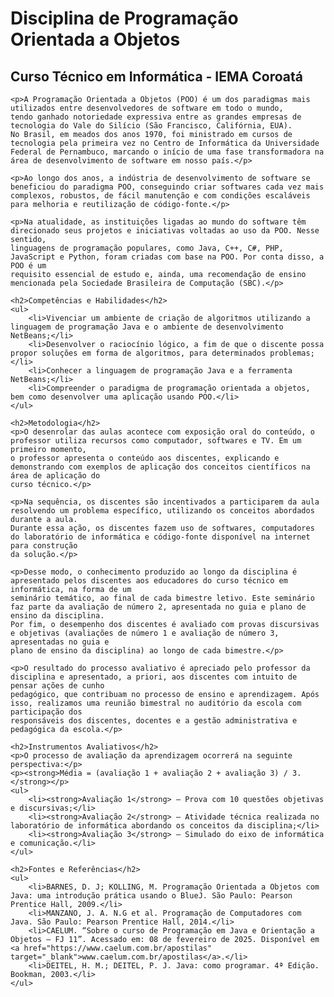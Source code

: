 <!DOCTYPE html>
<html lang="pt-BR">
<head>
    <meta charset="UTF-8">
    <meta name="viewport" content="width=device-width, initial-scale=1.0">
    <title>Disciplina de Programação Orientada a Objetos</title>
</head>
<body>
    <h1>Disciplina de Programação Orientada a Objetos</h1>
    <h2>Curso Técnico em Informática - IEMA Coroatá</h2>
    
    <p>A Programação Orientada a Objetos (POO) é um dos paradigmas mais utilizados entre desenvolvedores de software em todo o mundo, 
    tendo ganhado notoriedade expressiva entre as grandes empresas de tecnologia do Vale do Silício (São Francisco, Califórnia, EUA). 
    No Brasil, em meados dos anos 1970, foi ministrado em cursos de tecnologia pela primeira vez no Centro de Informática da Universidade 
    Federal de Pernambuco, marcando o início de uma fase transformadora na área de desenvolvimento de software em nosso país.</p>
    
    <p>Ao longo dos anos, a indústria de desenvolvimento de software se beneficiou do paradigma POO, conseguindo criar softwares cada vez mais 
    complexos, robustos, de fácil manutenção e com condições escaláveis para melhoria e reutilização de código-fonte.</p>
    
    <p>Na atualidade, as instituições ligadas ao mundo do software têm direcionado seus projetos e iniciativas voltadas ao uso da POO. Nesse sentido, 
    linguagens de programação populares, como Java, C++, C#, PHP, JavaScript e Python, foram criadas com base na POO. Por conta disso, a POO é um 
    requisito essencial de estudo e, ainda, uma recomendação de ensino mencionada pela Sociedade Brasileira de Computação (SBC).</p>
    
    <h2>Competências e Habilidades</h2>
    <ul>
        <li>Vivenciar um ambiente de criação de algoritmos utilizando a linguagem de programação Java e o ambiente de desenvolvimento NetBeans;</li>
        <li>Desenvolver o raciocínio lógico, a fim de que o discente possa propor soluções em forma de algoritmos, para determinados problemas;</li>
        <li>Conhecer a linguagem de programação Java e a ferramenta NetBeans;</li>
        <li>Compreender o paradigma de programação orientada a objetos, bem como desenvolver uma aplicação usando POO.</li>
    </ul>
    
    <h2>Metodologia</h2>
    <p>O desenrolar das aulas acontece com exposição oral do conteúdo, o professor utiliza recursos como computador, softwares e TV. Em um primeiro momento, 
    o professor apresenta o conteúdo aos discentes, explicando e demonstrando com exemplos de aplicação dos conceitos científicos na área de aplicação do 
    curso técnico.</p>
    
    <p>Na sequência, os discentes são incentivados a participarem da aula resolvendo um problema específico, utilizando os conceitos abordados durante a aula. 
    Durante essa ação, os discentes fazem uso de softwares, computadores do laboratório de informática e código-fonte disponível na internet para construção 
    da solução.</p>
    
    <p>Desse modo, o conhecimento produzido ao longo da disciplina é apresentado pelos discentes aos educadores do curso técnico em informática, na forma de um 
    seminário temático, ao final de cada bimestre letivo. Este seminário faz parte da avaliação de número 2, apresentada no guia e plano de ensino da disciplina. 
    Por fim, o desempenho dos discentes é avaliado com provas discursivas e objetivas (avaliações de número 1 e avaliação de número 3, apresentadas no guia e 
    plano de ensino da disciplina) ao longo de cada bimestre.</p>
    
    <p>O resultado do processo avaliativo é apreciado pelo professor da disciplina e apresentado, a priori, aos discentes com intuito de pensar ações de cunho 
    pedagógico, que contribuam no processo de ensino e aprendizagem. Após isso, realizamos uma reunião bimestral no auditório da escola com participação dos 
    responsáveis dos discentes, docentes e a gestão administrativa e pedagógica da escola.</p>
    
    <h2>Instrumentos Avaliativos</h2>
    <p>O processo de avaliação da aprendizagem ocorrerá na seguinte perspectiva:</p>
    <p><strong>Média = (avaliação 1 + avaliação 2 + avaliação 3) / 3.</strong></p>
    <ul>
        <li><strong>Avaliação 1</strong> – Prova com 10 questões objetivas e discursivas;</li>
        <li><strong>Avaliação 2</strong> – Atividade técnica realizada no laboratório de informática abordando os conceitos da disciplina;</li>
        <li><strong>Avaliação 3</strong> – Simulado do eixo de informática e comunicação.</li>
    </ul>
    
    <h2>Fontes e Referências</h2>
    <ul>
        <li>BARNES, D. J; KOLLING, M. Programação Orientada a Objetos com Java: uma introdução prática usando o BlueJ. São Paulo: Pearson Prentice Hall, 2009.</li>
        <li>MANZANO, J. A. N.G et al. Programação de Computadores com Java. São Paulo: Pearson Prentice Hall, 2014.</li>
        <li>CAELUM. “Sobre o curso de Programação em Java e Orientação a Objetos – FJ 11”. Acessado em: 08 de fevereiro de 2025. Disponível em <a href="https://www.caelum.com.br/apostilas" target="_blank">www.caelum.com.br/apostilas</a>.</li>
        <li>DEITEL, H. M.; DEITEL, P. J. Java: como programar. 4ª Edição. Bookman, 2003.</li>
    </ul>
</body>
</html>


